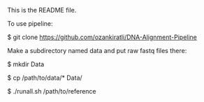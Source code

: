 This is the README file.

To use pipeline:

$ git clone https://github.com/ozankiratli/DNA-Alignment-Pipeline

Make a subdirectory named data and put raw fastq files there:

$ mkdir Data

$ cp /path/to/data/* Data/

$ ./runall.sh /path/to/reference
